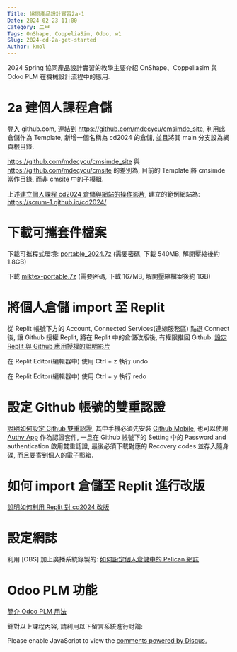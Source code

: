 ```yaml
---
Title: 協同產品設計實習2a-1
Date: 2024-02-23 11:00
Category: 二甲
Tags: OnShape, CoppeliaSim, Odoo, w1
Slug: 2024-cd-2a-get-started
Author: kmol
---
```


2024 Spring 協同產品設計實習的教學主要介紹 OnShape、Coppeliasim 與 Odoo PLM 在機械設計流程中的應用.

<!-- PELICAN_END_SUMMARY -->

# 2a 建個人課程倉儲
登入 github.com, 連結到 <https://github.com/mdecycu/cmsimde_site>, 利用此倉儲作為 Template, 新增一個名稱為 cd2024 的倉儲, 並且將其 main 分支設為網頁根目錄.

<https://github.com/mdecycu/cmsimde_site> 與 <https://github.com/mdecycu/cmsite> 的差別為, 目前的 Template 將 cmsimde 當作目錄, 而非 cmsite 中的子模組.

上述[建立個人課程 cd2024 倉儲與網站的操作影片], 建立的範例網站為: <https://scrum-1.github.io/cd2024/>

[建立個人課程 cd2024 倉儲與網站的操作影片]: https://nfuedu-my.sharepoint.com/:v:/g/personal/yen_nfu_edu_tw/ETTxsR2xBJ1Mg1Ikuz0lscEB5heQCnNRxTnzD1OPTkDPEA?nav=eyJyZWZlcnJhbEluZm8iOnsicmVmZXJyYWxBcHAiOiJPbmVEcml2ZUZvckJ1c2luZXNzIiwicmVmZXJyYWxBcHBQbGF0Zm9ybSI6IldlYiIsInJlZmVycmFsTW9kZSI6InZpZXciLCJyZWZlcnJhbFZpZXciOiJNeUZpbGVzTGlua0NvcHkifX0&e=bPQk4F

# 下載可攜套件檔案

下載可攜程式環境: [portable_2024.7z] (需要密碼, 下載 540MB, 解開壓縮後約 1.8GB)

下載 [miktex-portable.7z] (需要密碼, 下載 167MB, 解開壓縮檔案後約 1GB)

[portable_2024.7z]: http://229.cycu.org/portable_2024.7z
[miktex-portable.7z]: http://229.cycu.org/miktex-portable.7z

# 將個人倉儲 import 至 Replit
從 Replit 帳號下方的 Account, Connected Services(連線服務區) 點選 Connect 後, 讓 Github 授權 Replit, 將在 Replit 中的倉儲改版後, 有權限推回 Github. [設定 Replit 與 Github 應用授權的說明影片]

[設定 Replit 與 Github 應用授權的說明影片]: https://nfuedu-my.sharepoint.com/:v:/g/personal/yen_nfu_edu_tw/EdBPsKV-ktZOtvo4InwdSoEBAM4B239cijCPMAb1qAUAxg?nav=eyJyZWZlcnJhbEluZm8iOnsicmVmZXJyYWxBcHAiOiJPbmVEcml2ZUZvckJ1c2luZXNzIiwicmVmZXJyYWxBcHBQbGF0Zm9ybSI6IldlYiIsInJlZmVycmFsTW9kZSI6InZpZXciLCJyZWZlcnJhbFZpZXciOiJNeUZpbGVzTGlua0NvcHkifX0&e=AUcZgW

在 Replit Editor(編輯器中) 使用 Ctrl + z 執行 undo

在 Replit Editor(編輯器中) 使用 Ctrl + y 執行 redo

# 設定 Github 帳號的雙重認證

[說明如何設定 Github 雙重認證], 其中手機必須先安裝 [Github Mobile], 也可以使用 [Authy App] 作為認證套件, 一旦在 Github 帳號下的 Setting 中的 Password and authentication 啟用雙重認證, 最後必須下載對應的 Recovery codes 並存入隨身碟, 而且要寄到個人的電子郵箱. 

[說明如何設定 Github 雙重認證]: https://nfuedu-my.sharepoint.com/:v:/g/personal/yen_nfu_edu_tw/EQkTC4PryY5KrohZdneAygIB1d2FCzwpl2tn8cdyG-Q8Vg?nav=eyJyZWZlcnJhbEluZm8iOnsicmVmZXJyYWxBcHAiOiJPbmVEcml2ZUZvckJ1c2luZXNzIiwicmVmZXJyYWxBcHBQbGF0Zm9ybSI6IldlYiIsInJlZmVycmFsTW9kZSI6InZpZXciLCJyZWZlcnJhbFZpZXciOiJNeUZpbGVzTGlua0NvcHkifX0&e=L28Ued
[Github Mobile]: https://github.com/mobile
[Authy App]: https://authy.com/download/

# 如何 import 倉儲至 Replit 進行改版

[說明如何利用 Replit 對 cd2024 改版]

[說明如何利用 Replit 對 cd2024 改版]: https://nfuedu-my.sharepoint.com/:v:/g/personal/yen_nfu_edu_tw/EQIDGG3E8ElOjzeZrCESQzABRJ2tKiSw1T59WDa3x8FU-w?nav=eyJyZWZlcnJhbEluZm8iOnsicmVmZXJyYWxBcHAiOiJPbmVEcml2ZUZvckJ1c2luZXNzIiwicmVmZXJyYWxBcHBQbGF0Zm9ybSI6IldlYiIsInJlZmVycmFsTW9kZSI6InZpZXciLCJyZWZlcnJhbFZpZXciOiJNeUZpbGVzTGlua0NvcHkifX0&e=E6LSw5

# 設定網誌
利用 [OBS] 加上廣播系統錄製的: [如何設定個人倉儲中的 Pelican 網誌]

[如何設定個人倉儲中的 Pelican 網誌]: https://nfuedu-my.sharepoint.com/:v:/g/personal/yen_nfu_edu_tw/EZMAhRju-rdNrUxk9plOglIBMK2WcO3iL1iK11xipW48Mw?nav=eyJyZWZlcnJhbEluZm8iOnsicmVmZXJyYWxBcHAiOiJPbmVEcml2ZUZvckJ1c2luZXNzIiwicmVmZXJyYWxBcHBQbGF0Zm9ybSI6IldlYiIsInJlZmVycmFsTW9kZSI6InZpZXciLCJyZWZlcnJhbFZpZXciOiJNeUZpbGVzTGlua0NvcHkifX0&e=jogiPc

# Odoo PLM 功能
[簡介 Odoo PLM 用法]

[簡介 Odoo PLM 用法]: https://nfuedu-my.sharepoint.com/:v:/g/personal/yen_nfu_edu_tw/EcZiPwkDRrRKsk1AZbIEyG0B9bbqkh5X2q_F5LZyU_T3Bw?nav=eyJyZWZlcnJhbEluZm8iOnsicmVmZXJyYWxBcHAiOiJPbmVEcml2ZUZvckJ1c2luZXNzIiwicmVmZXJyYWxBcHBQbGF0Zm9ybSI6IldlYiIsInJlZmVycmFsTW9kZSI6InZpZXciLCJyZWZlcnJhbFZpZXciOiJNeUZpbGVzTGlua0NvcHkifX0&e=l78YjF

針對以上課程內容, 請利用以下留言系統進行討論:

<div id="disqus_thread"></div>
<script>
/**
    *  RECOMMENDED CONFIGURATION VARIABLES: EDIT AND UNCOMMENT THE SECTION BELOW TO INSERT DYNAMIC VALUES FROM YOUR PLATFORM OR CMS.
    *  LEARN WHY DEFINING THESE VARIABLES IS IMPORTANT: https://disqus.com/admin/universalcode/#configuration-variables    */
    /*
    var disqus_config = function () {
    this.page.url = PAGE_URL;  // Replace PAGE_URL with your page's canonical URL variable
    this.page.identifier = PAGE_IDENTIFIER; // Replace PAGE_IDENTIFIER with your page's unique identifier variable
    };
    */
    (function() { // DON'T EDIT BELOW THIS LINE
    var d = document, s = d.createElement('script');
    s.src = 'https://https-mde-tw-eng.disqus.com/embed.js';
    s.setAttribute('data-timestamp', +new Date());
    (d.head || d.body).appendChild(s);
    })();
</script>
<noscript>Please enable JavaScript to view the <a href="https://disqus.com/?ref_noscript">comments powered by Disqus.</a></noscript>